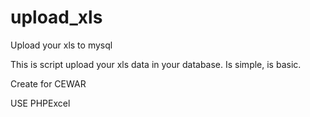 upload_xls
==========

Upload your xls to mysql

This is script upload your xls data in your database. Is simple, is basic.

Create for CEWAR

USE PHPExcel

